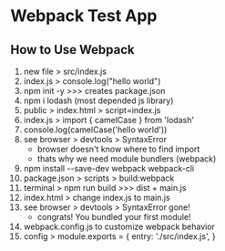 # Webpack Test App

## How to Use Webpack
1. new file > src/index.js
2. index.js > console.log("hello world") 
3. npm init -y >>> creates package.json
4. npm i lodash (most depended js library)
5. public > index.html > script=index.js
6. index.js > import { camelCase } from 'lodash'
7. console.log(camelCase('hello world'))
8. see browser > devtools > SyntaxError
   - browser doesn't know where to find import
   - thats why we need module bundlers (webpack)
9. npm install --save-dev webpack webpack-cli
10. package.json > scripts > build:webpack
11. terminal > npm run build >>> dist + main.js
12. index.html > change index.js to main.js
13. see browser > devtools > SyntaxError gone!
    - congrats! You bundled your first module!
14. webpack.config.js to customize webpack behavior
15. config > module.exports = { entry: './src/index.js', }
